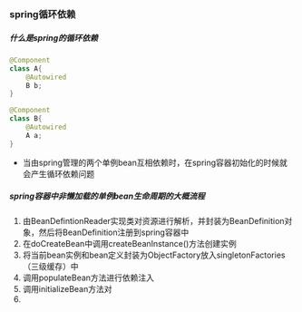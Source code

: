 ### spring循环依赖



##### 什么是spring的循环依赖

```java
@Component
class A{
    @Autowired
    B b;
}

@Component
class B{
    @Autowired
    A a;
}
```

- 当由spring管理的两个单例bean互相依赖时，在spring容器初始化的时候就会产生循环依赖问题



##### spring容器中非懒加载的单例bean生命周期的大概流程

1. 由BeanDefintionReader实现类对资源进行解析，并封装为BeanDefinition对象，然后将BeanDefinition注册到spring容器中
2. 在doCreateBean中调用createBeanInstance()方法创建实例
3. 将当前bean实例和bean定义封装为ObjectFactory放入singletonFactories（三级缓存）中
4. 调用populateBean方法进行依赖注入
5. 调用initializeBean方法对
6. 